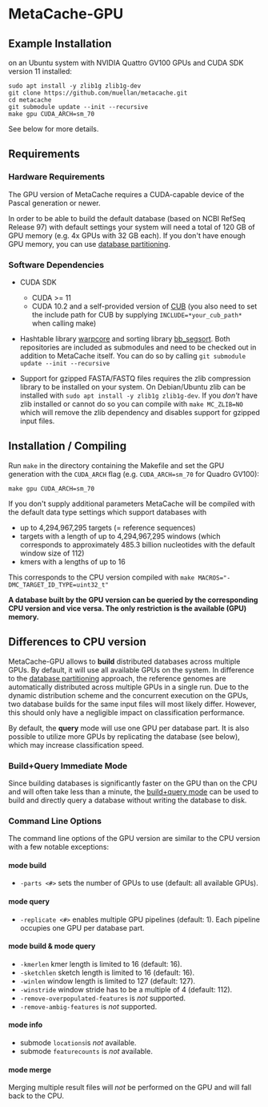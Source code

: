 
# MetaCache-GPU


## Example Installation
on an Ubuntu system with NVIDIA Quattro GV100 GPUs and CUDA SDK version 11 installed:
```
sudo apt install -y zlib1g zlib1g-dev
git clone https://github.com/muellan/metacache.git
cd metacache
git submodule update --init --recursive
make gpu CUDA_ARCH=sm_70
```
See below for more details.



## Requirements

### Hardware Requirements

The GPU version of MetaCache requires a CUDA-capable device of the Pascal generation or newer.

In order to be able to build the default database (based on NCBI RefSeq Release 97) with default settings your system will need a total of 120 GB of  GPU memory (e.g. 4x GPUs with 32 GB each).
If you don't have enough GPU memory, you can use [database partitioning](docs/partitioning.md).


### Software Dependencies

* CUDA SDK
  * CUDA >= 11
  * CUDA 10.2 and a self-provided version of [CUB](https://github.com/NVlabs/cub) (you also need to set the include path for CUB by supplying `INCLUDE=*your_cub_path*` when calling make)

* Hashtable library [warpcore](https://github.com/sleeepyjack/warpcore) and sorting library [bb_segsort](https://github.com/Funatiq/bb_segsort). Both repositories are included as submodules and need to be checked out in addition to MetaCache itself. You can do so by calling
  ```git submodule update --init --recursive```

* Support for gzipped FASTA/FASTQ files requires the zlib compression library to be installed on your system.
  On Debian/Ubuntu zlib can be installed with
  `sudo apt install -y zlib1g zlib1g-dev`. If you *don't* have zlib installed or cannot do so you can compile with `make MC_ZLIB=NO`
  which will remove the zlib dependency and disables support for gzipped input files.


## Installation / Compiling

Run `make` in the directory containing the Makefile and set the GPU generation with the `CUDA_ARCH` flag (e.g. `CUDA_ARCH=sm_70` for Quadro GV100):
```
make gpu CUDA_ARCH=sm_70
```

If you don't supply additional parameters MetaCache will be compiled with the default data type settings which support databases with

* up to 4,294,967,295 targets (= reference sequences)
* targets with a length of up to 4,294,967,295 windows (which corresponds to approximately 485.3 billion nucleotides with the default window size of 112)
* kmers with a lengths of up to 16

This corresponds to the CPU version compiled with `make MACROS="-DMC_TARGET_ID_TYPE=uint32_t"`

**A database built by the GPU version can be queried by the corresponding CPU version and vice versa. The only restriction is the available (GPU) memory.**



## Differences to CPU version

MetaCache-GPU allows to **build** distributed databases across multiple GPUs. By default, it will use all available GPUs on the system.
In difference to the [database partitioning](docs/partitioning.md) approach, the reference genomes are automatically distributed across multiple GPUs in a single run. Due to the dynamic distribution scheme and the concurrent execution on the GPUs, two database builds for the same input files will most likely differ. However, this should only have a negligible impact on classification performance.

By default, the **query** mode will use one GPU per database part. It is also possible to utilize more GPUs by replicating the database (see below), which may increase classification speed.

### Build+Query Immediate Mode
Since building databases is significantly faster on the GPU than on the CPU and will often take less than a minute, the [build+query mode](docs/mode_build_query.txt) can be used to build and directly query a database without writing the database to disk.


### Command Line Options

The command line options of the GPU version are similar to the CPU version with a few notable exceptions:

#### mode build

* `-parts <#>` sets the number of GPUs to use (default: all available GPUs).

#### mode query

* `-replicate <#>` enables multiple GPU pipelines (default: 1). Each pipeline occupies one GPU per database part.

#### mode build & mode query

* `-kmerlen` kmer length is limited to 16 (default: 16).
* `-sketchlen` sketch length is limited to 16 (default: 16).
* `-winlen` window length is limited to 127 (default: 127).
* `-winstride` window stride has to be a multiple of 4 (default: 112).
* `-remove-overpopulated-features` is *not* supported.
* `-remove-ambig-features` is *not* supported.

#### mode info

* submode `locations`is *not* available.
* submode `featurecounts` is *not* available.

#### mode merge

Merging multiple result files will *not* be performed on the GPU and will fall back to the CPU.
